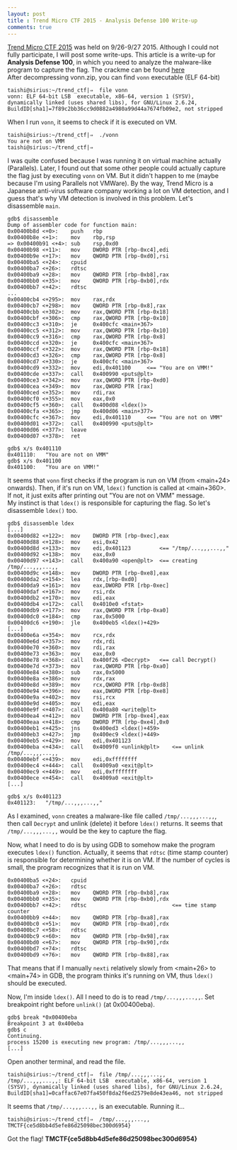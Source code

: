 ```yaml
---
layout: post
title : Trend Micro CTF 2015 - Analysis Defense 100 Write-up
comments: true
---
```


[Trend Micro CTF 2015](http://www.trendmicro.co.jp/jp/sp/ctf2015_en/index.html) was held on 9/26-9/27 2015. Although I could not fully participate, I will post some write-ups. This article is a write-up for __Analysis Defense 100__, in which you need to analyze the malware-like program to capture the flag. The crackme can be found [here](https://www.dropbox.com/s/n3tfamtxwuobpte/vonn.zip?dl=0)  
After decompressing vonn.zip, you can find `vonn` executable (ELF 64-bit)  

```
taishi@sirius:~/trend_ctf|⇒  file vonn 
vonn: ELF 64-bit LSB  executable, x86-64, version 1 (SYSV), dynamically linked (uses shared libs), for GNU/Linux 2.6.24, BuildID[sha1]=7f89c2bb36cc9d0882a4980a99d44a7674fb09e2, not stripped
```

When I run `vonn`, it seems to check if it is executed on VM.  

```
taishi@sirius:~/trend_ctf|⇒  ./vonn 
You are not on VMM
taishi@sirius:~/trend_ctf|⇒
```

I was quite confused because I was running it on virtual machine actually (Parallels). Later, I found out that some other people could actually capture the flag just by executing `vonn` on VM. But it didn't happen to me (maybe because I'm using Parallels not VMWare). By the way, Trend Micro is a Japanese anti-virus software company working a lot on VM detection, and I guess that's why VM detection is involved in this problem. Let's disassemble `main`.  

```
gdb$ disassemble
Dump of assembler code for function main:
0x00400b8d <+0>:	push   rbp
0x00400b8e <+1>:	mov    rbp,rsp
=> 0x00400b91 <+4>:	sub    rsp,0xd0
0x00400b98 <+11>:	mov    DWORD PTR [rbp-0xc4],edi
0x00400b9e <+17>:	mov    QWORD PTR [rbp-0xd0],rsi
0x00400ba5 <+24>:	cpuid
0x00400ba7 <+26>:	rdtsc  
0x00400ba9 <+28>:	mov    QWORD PTR [rbp-0xb8],rax
0x00400bb0 <+35>:	mov    QWORD PTR [rbp-0xb0],rdx
0x00400bb7 <+42>:	rdtsc  
...
0x00400cb4 <+295>:	mov    rax,rdx
0x00400cb7 <+298>:	mov    QWORD PTR [rbp-0x8],rax
0x00400cbb <+302>:	mov    rax,QWORD PTR [rbp-0x18]
0x00400cbf <+306>:	cmp    rax,QWORD PTR [rbp-0x10]
0x00400cc3 <+310>:	je     0x400cfc <main+367>
0x00400cc5 <+312>:	mov    rax,QWORD PTR [rbp-0x10]
0x00400cc9 <+316>:	cmp    rax,QWORD PTR [rbp-0x8]
0x00400ccd <+320>:	je     0x400cfc <main+367>
0x00400ccf <+322>:	mov    rax,QWORD PTR [rbp-0x18]
0x00400cd3 <+326>:	cmp    rax,QWORD PTR [rbp-0x8]
0x00400cd7 <+330>:	je     0x400cfc <main+367>
0x00400cd9 <+332>:	mov    edi,0x401100		<== "You are on VMM!"
0x00400cde <+337>:	call   0x400990 <puts@plt>
0x00400ce3 <+342>:	mov    rax,QWORD PTR [rbp-0xd0]
0x00400cea <+349>:	mov    rax,QWORD PTR [rax]
0x00400ced <+352>:	mov    rdi,rax
0x00400cf0 <+355>:	mov    eax,0x0
0x00400cf5 <+360>:	call   0x400d08 <ldex()>
0x00400cfa <+365>:	jmp    0x400d06 <main+377>
0x00400cfc <+367>:	mov    edi,0x401110		<== "You are not on VMM"
0x00400d01 <+372>:	call   0x400990 <puts@plt>
0x00400d06 <+377>:	leave  
0x00400d07 <+378>:	ret
```

```
gdb$ x/s 0x401110
0x401110:	"You are not on VMM"
gdb$ x/s 0x401100
0x401100:	"You are on VMM!"
```

It seems that `vonn` first checks if the program is run on VM (from \<main+24\> onwards). Then, if it's run on VM, `ldex()` function is called at \<main+360\>. If not, it just exits after printing out "You are not on VMM" message.  
My instinct is that `ldex()` is responsible for capturing the flag. So let's disassemble `ldex()` too.

```
gdb$ disassemble ldex
[...]
0x00400d82 <+122>:	mov    DWORD PTR [rbp-0xec],eax
0x00400d88 <+128>:	mov    esi,0x42
0x00400d8d <+133>:	mov    edi,0x401123			<== "/tmp/...,,,...,,"
0x00400d92 <+138>:	mov    eax,0x0
0x00400d97 <+143>:	call   0x400a90 <open@plt>	<== creating /tmp/...,,,...,,
0x00400d9c <+148>:	mov    DWORD PTR [rbp-0xe8],eax
0x00400da2 <+154>:	lea    rdx,[rbp-0xd0]
0x00400da9 <+161>:	mov    eax,DWORD PTR [rbp-0xec]
0x00400daf <+167>:	mov    rsi,rdx
0x00400db2 <+170>:	mov    edi,eax
0x00400db4 <+172>:	call   0x4010e0 <fstat>
0x00400db9 <+177>:	mov    rax,QWORD PTR [rbp-0xa0]
0x00400dc0 <+184>:	cmp    rax,0x5000
0x00400dc6 <+190>:	jle    0x400eb5 <ldex()+429>
[...]
0x00400e6a <+354>:	mov    rcx,rdx
0x00400e6d <+357>:	mov    rdx,rdi
0x00400e70 <+360>:	mov    rdi,rax
0x00400e73 <+363>:	mov    eax,0x0
0x00400e78 <+368>:	call   0x400f26 <Decrypt>	<== call Decrypt()
0x00400e7d <+373>:	mov    rax,QWORD PTR [rbp-0xa0]
0x00400e84 <+380>:	sub    rax,0x5000
0x00400e8a <+386>:	mov    rdx,rax
0x00400e8d <+389>:	mov    rcx,QWORD PTR [rbp-0xd8]
0x00400e94 <+396>:	mov    eax,DWORD PTR [rbp-0xe8]
0x00400e9a <+402>:	mov    rsi,rcx
0x00400e9d <+405>:	mov    edi,eax
0x00400e9f <+407>:	call   0x400a80 <write@plt>
0x00400ea4 <+412>:	mov    DWORD PTR [rbp-0xe4],eax
0x00400eaa <+418>:	cmp    DWORD PTR [rbp-0xe4],0x0
0x00400eb1 <+425>:	jns    0x400ed3 <ldex()+459>
0x00400eb3 <+427>:	jmp    0x400ec9 <ldex()+449>
0x00400eb5 <+429>:	mov    edi,0x401123
0x00400eba <+434>:	call   0x4009f0 <unlink@plt>	<== unlink /tmp/...,,,...,,
0x00400ebf <+439>:	mov    edi,0xffffffff
0x00400ec4 <+444>:	call   0x4009a0 <exit@plt>
0x00400ec9 <+449>:	mov    edi,0xffffffff
0x00400ece <+454>:	call   0x4009a0 <exit@plt>
[...]
```

```
gdb$ x/s 0x401123
0x401123:	"/tmp/...,,,...,,"
```

As I examined, `vonn` creates a malware-like file called `/tmp/...,,,...,,`, then call `Decrypt` and unlink (delete) it before `ldex()` returns. It seems that `/tmp/...,,,...,,` would be the key to capture the flag.  

Now, what I need to do is by using GDB to somehow make the program executes `ldex()` function. Actually, it seems that `rdtsc` (time stamp counter) is responsible for determining whether it is on VM. If the number of cycles is small, the program recognizes that it is run on VM.  

```
0x00400ba5 <+24>:	cpuid  
0x00400ba7 <+26>:	rdtsc  
0x00400ba9 <+28>:	mov    QWORD PTR [rbp-0xb8],rax
0x00400bb0 <+35>:	mov    QWORD PTR [rbp-0xb0],rdx
0x00400bb7 <+42>:	rdtsc							<== time stamp counter
0x00400bb9 <+44>:	mov    QWORD PTR [rbp-0xa8],rax
0x00400bc0 <+51>:	mov    QWORD PTR [rbp-0xa0],rdx
0x00400bc7 <+58>:	rdtsc  
0x00400bc9 <+60>:	mov    QWORD PTR [rbp-0x98],rax
0x00400bd0 <+67>:	mov    QWORD PTR [rbp-0x90],rdx
0x00400bd7 <+74>:	rdtsc  
0x00400bd9 <+76>:	mov    QWORD PTR [rbp-0x88],rax
```

That means that if I manually `nexti` relatively slowly from \<main+26\> to \<main+74\> in GDB, the program thinks it's running on VM, thus `ldex()` should be executed.  
  
Now, I'm inside `ldex()`. All I need to do is to read `/tmp/...,,,...,,`. Set breakpoint right before `unlink()` (at 0x00400eba).  

```
gdb$ break *0x00400eba
Breakpoint 3 at 0x400eba
gdb$ c
Continuing.
process 15200 is executing new program: /tmp/...,,,...,,
[...]
```

Open another terminal, and read the file. 

```
taishi@sirius:~/trend_ctf|⇒  file /tmp/...,,,...,, 
/tmp/...,,,...,,: ELF 64-bit LSB  executable, x86-64, version 1 (SYSV), dynamically linked (uses shared libs), for GNU/Linux 2.6.24, BuildID[sha1]=0caffac67e07fa450f8da2f6ed2579e8de43ea46, not stripped
```

It seems that `/tmp/...,,,...,,` is an executable. Running it...  

```
taishi@sirius:~/trend_ctf|⇒  /tmp/...,,,...,, 
TMCTF{ce5d8bb4d5efe86d25098bec300d6954}
```

Got the flag! __TMCTF{ce5d8bb4d5efe86d25098bec300d6954}__  
